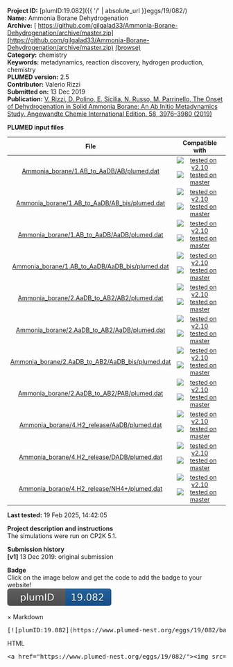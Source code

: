 **Project ID:** [plumID:19.082]({{ '/' | absolute_url }}eggs/19/082/)  
**Name:**  Ammonia Borane Dehydrogenation  
**Archive:** [ https://github.com/gilgalad33/Ammonia-Borane-Dehydrogenation/archive/master.zip](https://github.com/gilgalad33/Ammonia-Borane-Dehydrogenation/archive/master.zip) [(browse)](https://github.com/gilgalad33/Ammonia-Borane-Dehydrogenation/tree/master)  
**Category:**  chemistry  
**Keywords:**  metadynamics, reaction discovery, hydrogen production, chemistry  
**PLUMED version:**  2.5  
**Contributor:**  Valerio Rizzi  
**Submitted on:** 13 Dec 2019  
**Publication:** [V. Rizzi, D. Polino, E. Sicilia, N. Russo, M. Parrinello, The Onset of Dehydrogenation in Solid Ammonia Borane: An Ab Initio Metadynamics Study. Angewandte Chemie International Edition. 58, 3976–3980 (2019)](http://dx.doi.org/10.1002/anie.201900134)  
  
**PLUMED input files**  
  
| File     | Compatible with |  
|:--------:|:--------:|  
| [Ammonia_borane/1.AB_to_AaDB/AB/plumed.dat](./data/Ammonia_borane/1.AB_to_AaDB/AB/plumed.dat.md) |  [![tested on v2.10](https://img.shields.io/badge/v2.10-passing-green.svg)](data/Ammonia_borane/1.AB_to_AaDB/AB/plumed.dat.plumed.stderr) [![tested on master](https://img.shields.io/badge/master-passing-green.svg)](data/Ammonia_borane/1.AB_to_AaDB/AB/plumed.dat.plumed_master.stderr) |  
| [Ammonia_borane/1.AB_to_AaDB/AB_bis/plumed.dat](./data/Ammonia_borane/1.AB_to_AaDB/AB_bis/plumed.dat.md) |  [![tested on v2.10](https://img.shields.io/badge/v2.10-passing-green.svg)](data/Ammonia_borane/1.AB_to_AaDB/AB_bis/plumed.dat.plumed.stderr) [![tested on master](https://img.shields.io/badge/master-passing-green.svg)](data/Ammonia_borane/1.AB_to_AaDB/AB_bis/plumed.dat.plumed_master.stderr) |  
| [Ammonia_borane/1.AB_to_AaDB/AaDB/plumed.dat](./data/Ammonia_borane/1.AB_to_AaDB/AaDB/plumed.dat.md) |  [![tested on v2.10](https://img.shields.io/badge/v2.10-passing-green.svg)](data/Ammonia_borane/1.AB_to_AaDB/AaDB/plumed.dat.plumed.stderr) [![tested on master](https://img.shields.io/badge/master-passing-green.svg)](data/Ammonia_borane/1.AB_to_AaDB/AaDB/plumed.dat.plumed_master.stderr) |  
| [Ammonia_borane/1.AB_to_AaDB/AaDB_bis/plumed.dat](./data/Ammonia_borane/1.AB_to_AaDB/AaDB_bis/plumed.dat.md) |  [![tested on v2.10](https://img.shields.io/badge/v2.10-passing-green.svg)](data/Ammonia_borane/1.AB_to_AaDB/AaDB_bis/plumed.dat.plumed.stderr) [![tested on master](https://img.shields.io/badge/master-passing-green.svg)](data/Ammonia_borane/1.AB_to_AaDB/AaDB_bis/plumed.dat.plumed_master.stderr) |  
| [Ammonia_borane/2.AaDB_to_AB2/AB2/plumed.dat](./data/Ammonia_borane/2.AaDB_to_AB2/AB2/plumed.dat.md) |  [![tested on v2.10](https://img.shields.io/badge/v2.10-passing-green.svg)](data/Ammonia_borane/2.AaDB_to_AB2/AB2/plumed.dat.plumed.stderr) [![tested on master](https://img.shields.io/badge/master-passing-green.svg)](data/Ammonia_borane/2.AaDB_to_AB2/AB2/plumed.dat.plumed_master.stderr) |  
| [Ammonia_borane/2.AaDB_to_AB2/AaDB/plumed.dat](./data/Ammonia_borane/2.AaDB_to_AB2/AaDB/plumed.dat.md) |  [![tested on v2.10](https://img.shields.io/badge/v2.10-passing-green.svg)](data/Ammonia_borane/2.AaDB_to_AB2/AaDB/plumed.dat.plumed.stderr) [![tested on master](https://img.shields.io/badge/master-passing-green.svg)](data/Ammonia_borane/2.AaDB_to_AB2/AaDB/plumed.dat.plumed_master.stderr) |  
| [Ammonia_borane/2.AaDB_to_AB2/AaDB_bis/plumed.dat](./data/Ammonia_borane/2.AaDB_to_AB2/AaDB_bis/plumed.dat.md) |  [![tested on v2.10](https://img.shields.io/badge/v2.10-passing-green.svg)](data/Ammonia_borane/2.AaDB_to_AB2/AaDB_bis/plumed.dat.plumed.stderr) [![tested on master](https://img.shields.io/badge/master-passing-green.svg)](data/Ammonia_borane/2.AaDB_to_AB2/AaDB_bis/plumed.dat.plumed_master.stderr) |  
| [Ammonia_borane/2.AaDB_to_AB2/PAB/plumed.dat](./data/Ammonia_borane/2.AaDB_to_AB2/PAB/plumed.dat.md) |  [![tested on v2.10](https://img.shields.io/badge/v2.10-passing-green.svg)](data/Ammonia_borane/2.AaDB_to_AB2/PAB/plumed.dat.plumed.stderr) [![tested on master](https://img.shields.io/badge/master-passing-green.svg)](data/Ammonia_borane/2.AaDB_to_AB2/PAB/plumed.dat.plumed_master.stderr) |  
| [Ammonia_borane/4.H2_release/AaDB/plumed.dat](./data/Ammonia_borane/4.H2_release/AaDB/plumed.dat.md) |  [![tested on v2.10](https://img.shields.io/badge/v2.10-passing-green.svg)](data/Ammonia_borane/4.H2_release/AaDB/plumed.dat.plumed.stderr) [![tested on master](https://img.shields.io/badge/master-passing-green.svg)](data/Ammonia_borane/4.H2_release/AaDB/plumed.dat.plumed_master.stderr) |  
| [Ammonia_borane/4.H2_release/DADB/plumed.dat](./data/Ammonia_borane/4.H2_release/DADB/plumed.dat.md) |  [![tested on v2.10](https://img.shields.io/badge/v2.10-passing-green.svg)](data/Ammonia_borane/4.H2_release/DADB/plumed.dat.plumed.stderr) [![tested on master](https://img.shields.io/badge/master-passing-green.svg)](data/Ammonia_borane/4.H2_release/DADB/plumed.dat.plumed_master.stderr) |  
| [Ammonia_borane/4.H2_release/NH4+/plumed.dat](./data/Ammonia_borane/4.H2_release/NH4+/plumed.dat.md) |  [![tested on v2.10](https://img.shields.io/badge/v2.10-passing-green.svg)](data/Ammonia_borane/4.H2_release/NH4+/plumed.dat.plumed.stderr) [![tested on master](https://img.shields.io/badge/master-passing-green.svg)](data/Ammonia_borane/4.H2_release/NH4+/plumed.dat.plumed_master.stderr) |  
  
**Last tested:**  19 Feb 2025, 14:42:05
  
**Project description and instructions**  
The simulations were run on CP2K 5.1. 

  
**Submission history**  
**[v1]** 13 Dec 2019: original submission  
  
**Badge**  
Click on the image below and get the code to add the badge to your website!  
<img src="./badge.svg" alt="plumeDnest:19.082" id="myBtn" class="badge">
<div id="myModal" class="modal">
  <div class="modal-content">
    <span class="close">&times;</span>
    Markdown<pre>[![plumID:19.082](https://www.plumed-nest.org/eggs/19/082/badge.svg)](https://www.plumed-nest.org/eggs/19/082/)</pre>
    HTML<pre>&lt;a href="https://www.plumed-nest.org/eggs/19/082/"&gt;&lt;img src="https://www.plumed-nest.org/eggs/19/082/badge.svg" alt="plumID:19.082"&gt;&lt;/a&gt;</pre>
  </div>
</div>
